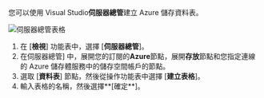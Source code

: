 您可以使用 Visual Studio**伺服器總管**建立 Azure 儲存資料表。

![伺服器總管表格][Image1]

1. 在 [**檢視**] 功能表中，選擇 [**伺服器總管**]。
2. 在伺服器總管] 中，展開您的訂閱的**Azure**節點，展開**存放**節點和您指定連線的 Azure 儲存體服務中的儲存空間帳戶的節點。
3. 選取 [**資料表**] 節點，然後從操作功能表中選擇 [**建立表格**]。
4. 輸入表格的名稱，然後選擇**[確定**]。   




[Image1]: ./media/vs-storage-getting-started-tables-include/vs-storage-create-tables-in-Server-Explorer.png